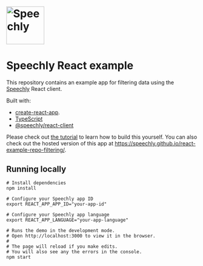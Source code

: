 # <a href="https://www.speechly.com/"><img src="https://www.speechly.com/images/logo.png" height="100" alt="Speechly"></a>

# Speechly React example

This repository contains an example app for filtering data using the [Speechly](https://www.speechly.com) React client.

Built with:

- [create-react-app](https://github.com/facebook/create-react-app).
- [TypeScript](https://www.typescriptlang.org)
- [@speechly/react-client](https://github.com/speechly/react-client)

Please check out [the tutorial](TUTORIAL.md) to learn how to build this yourself. You can also check out the hosted version of this app at https://speechly.github.io/react-example-repo-filtering/.

## Running locally

```shell
# Install dependencies
npm install

# Configure your Speechly app ID
export REACT_APP_APP_ID="your-app-id"

# Configure your Speechly app language
export REACT_APP_LANGUAGE="your-app-language"

# Runs the demo in the development mode.
# Open http://localhost:3000 to view it in the browser.
#
# The page will reload if you make edits.
# You will also see any the errors in the console.
npm start
```
